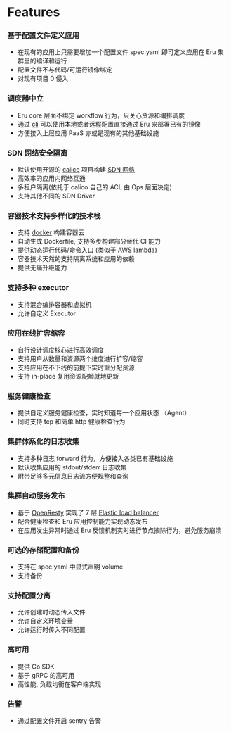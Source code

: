 # Features

### 基于配置文件定义应用

- 在现有的应用上只需要增加一个配置文件 spec.yaml 即可定义应用在 Eru 集群里的编译和运行
- 配置文件不与代码/可运行镜像绑定
- 对现有项目 0 侵入

### 调度器中立

- Eru core 层面不绑定 workflow 行为，只关心资源和编排调度
- 通过 [cli](https://github.com/projecteru2/cli) 可以使用本地或者远程配置直接通过 Eru 来部署已有的镜像
- 方便接入上层应用 PaaS 亦或是现有的其他基础设施

### SDN 网络安全隔离

- 默认使用开源的 [calico](https://github.com/projectcalico/calico) 项目构建 [SDN 网络](https://zh.wikipedia.org/wiki/%E8%BB%9F%E9%AB%94%E5%AE%9A%E7%BE%A9%E7%B6%B2%E8%B7%AF)
- 高效率的应用内网络互通
- 多租户隔离(依托于 calico 自己的 ACL 由 Ops 层面决定)
- 支持其他不同的 SDN Driver

### 容器技术支持多样化的技术栈

- 支持 [docker](https://github.com/moby/moby) 构建容器云
- 自动生成 Dockerfile, 支持多步构建部分替代 CI 能力
- 提供动态运行代码/命令入口 (类似于 [AWS lambda](https://aws.amazon.com/cn/lambda/))
- 容器技术天然的支持隔离系统和应用的依赖
- 提供无痛升级能力

### 支持多种 executor

- 支持混合编排容器和虚拟机
- 允许自定义 Executor

### 应用在线扩容缩容

- 自行设计调度核心进行高效调度
- 支持用户从数量和资源两个维度进行扩容/缩容
- 支持应用在不下线的前提下实时重分配资源
- 支持 in-place 复用资源配额就地更新

### 服务健康检查

- 提供自定义服务健康检查，实时知道每一个应用状态 （Agent）
- 同时支持 tcp 和简单 http 健康检查行为

### 集群体系化的日志收集

- 支持多种日志 forward 行为，方便接入各类已有基础设施
- 默认收集应用的 stdout/stderr 日志收集
- 附带足够多元信息日志流方便规整和查询

### 集群自动服务发布

- 基于 [OpenResty](https://openresty.org/en/) 实现了 7 层 [Elastic load balancer](https://github.com/projecteru2/elb)
- 配合健康检查和 Eru 应用控制能力实现动态发布
- 在应用发生异常时通过 Eru 反馈机制实时进行节点摘除行为，避免服务崩溃

### 可选的存储配置和备份

- 支持在 spec.yaml 中显式声明 volume
- 支持备份

### 支持配置分离

- 允许创建时动态传入文件
- 允许自定义环境变量
- 允许运行时传入不同配置

### 高可用

- 提供 Go SDK
- 基于 gRPC 的高可用
- 高性能, 负载均衡在客户端实现

### 告警

- 通过配置文件开启 sentry 告警
